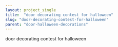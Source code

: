 ```yaml
---
layout: project_single
title:  "door decorating contest for halloween"
slug: "door-decorating-contest-for-halloween"
parent: "door-halloween-decorations"
---
```

door decorating contest for halloween